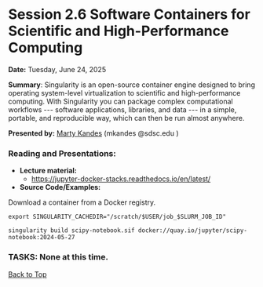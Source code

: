 # Session 2.6 Software Containers for Scientific and High-Performance Computing

**Date:** Tuesday, June 24, 2025

**Summary**: Singularity is an open-source container engine designed to bring operating system-level virtualization to scientific and high-performance computing. With Singularity you can package complex computational workflows --- software applications, libraries, and data --- in a simple, portable, and reproducible way, which can then be run almost anywhere. 

**Presented by:** [Marty Kandes](https://www.linkedin.com/in/marty-kandes-b53a34144/) (mkandes  @sdsc.edu ) 

### Reading and Presentations:
* **Lecture material:**
    - https://jupyter-docker-stacks.readthedocs.io/en/latest/
* **Source Code/Examples:**

Download a container from a Docker registry.

  ```
  export SINGULARITY_CACHEDIR="/scratch/$USER/job_$SLURM_JOB_ID"
  ```
  ```
  singularity build scipy-notebook.sif docker://quay.io/jupyter/scipy-notebook:2024-05-27
  ```
    
### TASKS: None at this time.

[Back to Top](#top)
